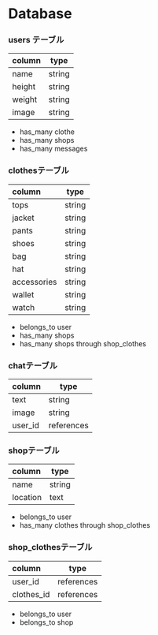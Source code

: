 # Database

### users テーブル
|column               |type    |
|:-----               |-----   |
|name                 |string  |
|height               |string  |
|weight               |string  |
|image                |string  |

+ has_many clothe
+ has_many shops
+ has_many messages

### clothesテーブル

|column               |type    |
|:-----               |-----   |
|tops                 |string  |
|jacket               |string  |
|pants                |string  |
|shoes                |string  |
|bag                  |string  |
|hat                  |string  |
|accessories          |string  |
|wallet               |string  |
|watch                |string  |

+ belongs_to user
+ has_many shops
+ has_many shops through shop_clothes

### chatテーブル

|column               |type    |
|:-----               |-----   |
|text                 |string  |
|image                |string  |
|user_id              |references |

### shopテーブル

|column               |type    |
|:-----               |------  |
|name                 |string  |
|location             |text    |

+ belongs_to user
+ has_many clothes through shop_clothes


### shop_clothesテーブル
|column               |type    |
|:-----               |-----   |
|user_id              |references|
|clothes_id           |references|

+ belongs_to user
+ belongs_to shop
